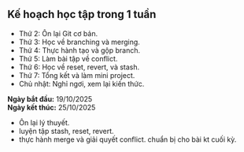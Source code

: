 ## Kế hoạch học tập trong 1 tuần

- Thứ 2: Ôn lại Git cơ bản.
- Thứ 3: Học về branching và merging.
- Thứ 4: Thực hành tạo và gộp branch.
- Thứ 5: Làm bài tập về conflict.
- Thứ 6: Học về reset, revert, và stash.
- Thứ 7: Tổng kết và làm mini project.
- Chủ nhật: Nghỉ ngơi, xem lại kiến thức.

**Ngày bắt đầu:** 19/10/2025  
**Ngày kết thúc:** 25/10/2025


- Ôn lại lý thuyết.
- luyện tập stash, reset, revert.
- thực hành merge và giải quyết conflict.
chuẩn bị cho bài kt cuối kỳ.

